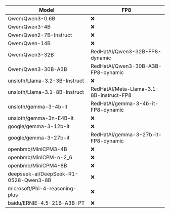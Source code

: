 | Model | FP8 |
|-------|-----|
| Qwen/Qwen3-0.6B | ❌ |
| Qwen/Qwen3-4B | ❌ |
| Qwen/Qwen2-7B-Instruct | ❌ |
| Qwen/Qwen-14B | ❌ |
| Qwen/Qwen3-32B | RedHatAI/Qwen3-32B-FP8-dynamic |
| Qwen/Qwen3-30B-A3B | RedHatAI/Qwen3-30B-A3B-FP8-dynamic |
| unsloth/Llama-3.2-3B-Instruct | ❌ |
| unsloth/Llama-3.1-8B-Instruct | RedHatAI/Meta-Llama-3.1-8B-Instruct-FP8 |
| unsloth/gemma-3-4b-it | RedHatAI/gemma-3-4b-it-FP8-dynamic |
| unsloth/gemma-3n-E4B-it | ❌ |
| google/gemma-3-12b-it | ❌ |
| google/gemma-3-27b-it | RedHatAI/gemma-3-27b-it-FP8-dynamic |
| openbmb/MiniCPM3-4B | ❌ |
| openbmb/MiniCPM-o-2_6 | ❌ |
| openbmb/MiniCPM4-8B | ❌ |
| deepseek-ai/DeepSeek-R1-0528-Qwen3-8B | ❌ |
| microsoft/Phi-4-reasoning-plus | ❌ |
| baidu/ERNIE-4.5-21B-A3B-PT | ❌ |